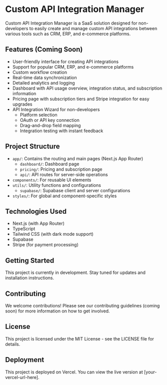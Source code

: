 # Custom API Integration Manager

Custom API Integration Manager is a SaaS solution designed for non-developers to easily create and manage custom API integrations between various tools such as CRM, ERP, and e-commerce platforms.

## Features (Coming Soon)

- User-friendly interface for creating API integrations
- Support for popular CRM, ERP, and e-commerce platforms
- Custom workflow creation
- Real-time data synchronization
- Detailed analytics and logging
- Dashboard with API usage overview, integration status, and subscription information
- Pricing page with subscription tiers and Stripe integration for easy upgrades
- API Integration Wizard for non-developers
  - Platform selection
  - OAuth or API key connection
  - Drag-and-drop field mapping
  - Integration testing with instant feedback

## Project Structure

- `app/`: Contains the routing and main pages (Next.js App Router)
  - `dashboard/`: Dashboard page
  - `pricing/`: Pricing and subscription page
  - `api/`: API routes for server-side operations
- `components/`: For reusable UI elements
- `utils/`: Utility functions and configurations
  - `supabase/`: Supabase client and server configurations
- `styles/`: For global and component-specific styles

## Technologies Used

- Next.js (with App Router)
- TypeScript
- Tailwind CSS (with dark mode support)
- Supabase
- Stripe (for payment processing)

## Getting Started

This project is currently in development. Stay tuned for updates and installation instructions.

## Contributing

We welcome contributions! Please see our contributing guidelines (coming soon) for more information on how to get involved.

## License

This project is licensed under the MIT License - see the LICENSE file for details.

## Deployment

This project is deployed on Vercel. You can view the live version at [your-vercel-url-here].